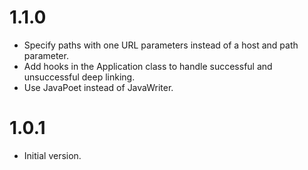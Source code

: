 # 1.1.0

* Specify paths with one URL parameters instead of a host and path parameter.
* Add hooks in the Application class to handle successful and unsuccessful deep linking.
* Use JavaPoet instead of JavaWriter.

# 1.0.1

* Initial version.